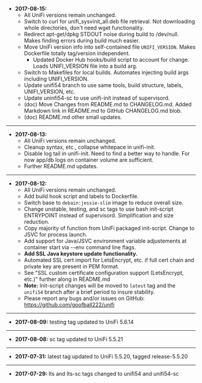 * **2017-08-15:**
    * All UniFi versions remain unchanged.
    * Switch to curl for unifi_sysvinit_all.deb file retrieval. Not downloading whole directories, don't need wget functionality.
    * Redirect apt-get/dpkg STDOUT noise during build to /dev/null. Makes finding errors during build much easier.
    * Move UniFi version info into self-contained file `UNIFI_VERSION`. Makes Dockerfile totally tag/version independent.
        * Updated Docker Hub hooks/build script to account for change. Loads UNIFI_VERSION file into a build arg.
    * Switch to Makefiles for local builds. Automates injecting build args including UNIFI_VERSION.
    * Update unifi54 branch to use same tools, build structure, labels, UNIFI_VERSION, etc.
    * Update uninfi54-sc to use unifi-init instead of supervisord.
    * (doc) Move Changes from README.md to CHANGELOG.md. Added Markdown link in README.md to GitHub CHANGELOG.md blob.
    * (doc) README.md other small updates.
---
* **2017-08-13:**
    * All UniFi versions remain unchanged.
    * Cleanup syntax, etc., collapse whitepace in unifi-init.
    * Disable log tail in unifi-init. Need to find a better way to handle. For now app/db logs on container volume are sufficient.
    * Further README.md updates.
---
* **2017-08-12:**
    * All UniFi versions remain unchanged.
    * Add build hook script and labels to Dockerfile.
    * Switch base to `debain:jessie-slim` image to reduce overall size.
    * Change unstable, testing, and sc tags to use bash init-script ENTRYPOINT instead of supervisord. Simplification and size reduction.
    * Copy majority of function from UniFi packaged init-script. Change to JSVC for process launch.
    * Add support for Java/JSVC environment variable adjustements at container start via --env command line flags.
    * **Add SSL Java keystore update functionality.**
    * Automated SSL cert import for LetsEncrypt, etc. if full cert chain and private key are present in PEM format.
    * See "SSL custom certificate configuration support (LetsEncrypt, etc.)" further along in README.md
    * **Note:** Init-script changes will be moved to `latest` tag and the `unifi54` branch after a brief period to insure stability.
    * Please report any bugs and/or issues on GitHub: https://github.com/goofball222/unifi
---
* **2017-08-09:** testing tag updated to UniFi 5.6.14
---
* **2017-08-08:** sc tag updated to UniFi 5.5.21
---
* **2017-07-31:** latest tag updated to UniFi 5.5.20, tagged release-5.5.20
---
* **2017-07-29:** lts and lts-sc tags changed to unifi54 and unifi54-sc
